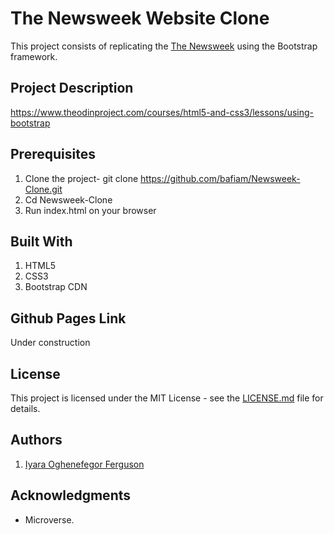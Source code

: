 # The Newsweek Website Clone

This project consists of replicating the [The Newsweek](https://www.newsweek.com/) using the Bootstrap framework.

## Project Description

<https://www.theodinproject.com/courses/html5-and-css3/lessons/using-bootstrap>

## Prerequisites

1. Clone the project- git clone <https://github.com/bafiam/Newsweek-Clone.git>
2. Cd Newsweek-Clone
3. Run index.html on your browser

## Built With

1. HTML5
2. CSS3
3. Bootstrap CDN

## Github Pages Link

Under construction

## License

This project is licensed under the MIT License - see the [LICENSE.md](LICENSE.md) file for details.

## Authors

1. [Iyara Oghenefegor Ferguson](https://github.com/fegzycole)

## Acknowledgments

* Microverse.
